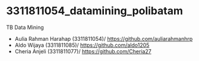 # 3311811054_datamining_polibatam
TB Data Mining

- Aulia Rahman Harahap (3311811054)/ https://github.com/auliarahmanhrp
- Aldo Wijaya (3311811085)/ https://github.com/aldo1205
- Cheria Anjeli (3311811077)/ https://github.com/Cheria27